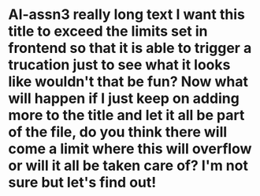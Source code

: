 # AI-assn3 really long text I want this title to exceed the limits set in frontend so that it is able to trigger a trucation just to see what it looks like wouldn't that be fun? Now what will happen if I just keep on adding more to the title and let it all be part of the file, do you think there will come a limit where this will overflow or will it all be taken care of? I'm not sure but let's find out!
